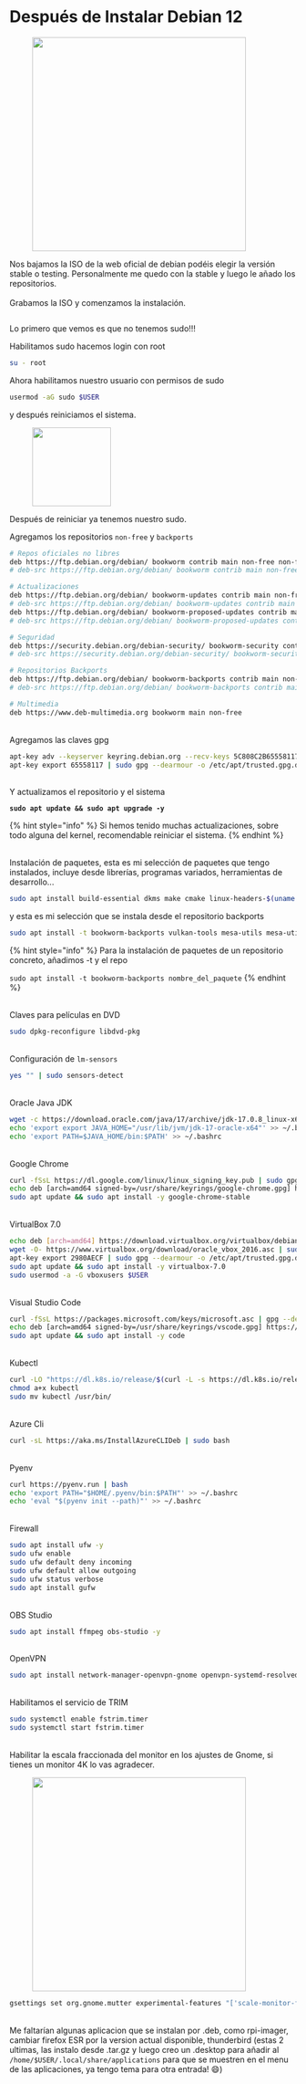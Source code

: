 # Después de Instalar Debian 12

<figure><img src="../.gitbook/assets/pngwing.com.png" alt="" width="375"><figcaption></figcaption></figure>

Nos bajamos la ISO de la web oficial de debian podéis elegir la versión stable o testing. Personalmente me quedo con la stable y luego le añado los repositorios. \
\
Grabamos la ISO y comenzamos la instalación.



<figure><img src="../.gitbook/assets/Tux.png" alt=""><figcaption></figcaption></figure>

Lo primero que vemos es que no tenemos sudo!!!

Habilitamos sudo hacemos login con root

```sh
su - root
```

Ahora habilitamos nuestro usuario con permisos de sudo

```sh
usermod -aG sudo $USER
```

y después reiniciamos el sistema.

<figure><img src="../.gitbook/assets/NicePng_linux-penguin-png_7963695.png" alt="" width="138"><figcaption></figcaption></figure>

Después de reiniciar ya tenemos nuestro sudo.&#x20;

Agregamos los repositorios `non-free` y `backports`

```sh
# Repos oficiales no libres
deb https://ftp.debian.org/debian/ bookworm contrib main non-free non-free-firmware
# deb-src https://ftp.debian.org/debian/ bookworm contrib main non-free non-free-firmware

# Actualizaciones
deb https://ftp.debian.org/debian/ bookworm-updates contrib main non-free non-free-firmware
# deb-src https://ftp.debian.org/debian/ bookworm-updates contrib main non-free non-free-firmware
deb https://ftp.debian.org/debian/ bookworm-proposed-updates contrib main non-free non-free-firmware
# deb-src https://ftp.debian.org/debian/ bookworm-proposed-updates contrib main non-free non-free-firmware

# Seguridad
deb https://security.debian.org/debian-security/ bookworm-security contrib main non-free non-free-firmware
# deb-src https://security.debian.org/debian-security/ bookworm-security contrib main non-free non-free-firmware

# Repositorios Backports
deb https://ftp.debian.org/debian/ bookworm-backports contrib main non-free non-free-firmware
# deb-src https://ftp.debian.org/debian/ bookworm-backports contrib main non-free non-free-firmware

# Multimedia
deb https://www.deb-multimedia.org bookworm main non-free
```

\
Agregamos las claves gpg

```sh
apt-key adv --keyserver keyring.debian.org --recv-keys 5C808C2B65558117
apt-key export 65558117 | sudo gpg --dearmour -o /etc/apt/trusted.gpg.d/debian-multimedia.gpg
```

\
Y actualizamos el repositorio y el sistema

<pre class="language-sh"><code class="lang-sh"><strong>sudo apt update &#x26;&#x26; sudo apt upgrade -y
</strong></code></pre>

{% hint style="info" %}
Si hemos tenido muchas actualizaciones, sobre todo alguna del kernel, recomendable reiniciar el sistema.
{% endhint %}

\
Instalación de paquetes, esta es mi selección de paquetes que tengo instalados, incluye desde librerías, programas variados, herramientas de desarrollo...

```sh
sudo apt install build-essential dkms make cmake linux-headers-$(uname -r) amd64-microcode firmware-linux-nonfree util-linux cifs-utils libfuse2 sysfsutils zlib1g-dev libbz2-dev libreadline-dev iperf3 libiperf0 apt-transport-https ca-certificates software-properties-common dirmngr gnupg openssl libssl-dev sshfs libgbm1 libgjs0g libsqlite3-dev jq libncursesw5-dev xz-utils tk-dev libxml2-dev libxmlsec1-dev libffi-dev liblzma-dev -y
```

y esta es mi selección que se instala desde el repositorio backports

```sh
sudo apt install -t bookworm-backports vulkan-tools mesa-utils mesa-utils-extra mesa-va-drivers mesa-vdpau-drivers mesa-vulkan-drivers mesa-opencl-icd libgl1-mesa-dri libglapi-mesa libglx-mesa0 libegl-mesa0 duf vim git curl wget nmap nvme-cli dexdump lm-sensors htop vlc libaacs0 libaacs-dev lame libbluray2 ffmpeg neofetch flac gparted meld filezilla solaar keepassxc gimp gimp-help-es gimp-data-extras v4l-utils libdvd-pkg libdvdread8 libavcodec59 papirus-icon-theme arc-theme python3 python3-pip python3-pil python3-pil.imagetk bpytop python3-psutil libglib2.0-dev-bin gir1.2-gtk-4.0 gjs libgtk-4-1 libgtk-4-bin libgtk-4-common libxatracker2 ttf-mscorefonts-installer gir1.2-gtop-2.0 p7zip-full rar unrar zip unzip bzip2 gnome-shell-extension-manager gnome-maps gnome-weather -y
```

{% hint style="info" %}
Para la instalación de paquetes de un repositorio concreto, añadimos -t y el repo

`sudo apt install -t bookworm-backports nombre_del_paquete`
{% endhint %}

\
Claves para películas en DVD

```sh
sudo dpkg-reconfigure libdvd-pkg
```

\
Configuración de `lm-sensors`

```sh
yes "" | sudo sensors-detect
```

\
Oracle Java JDK

```sh
wget -c https://download.oracle.com/java/17/archive/jdk-17.0.8_linux-x64_bin.deb
echo 'export export JAVA_HOME="/usr/lib/jvm/jdk-17-oracle-x64"' >> ~/.bashrc
echo 'export PATH=$JAVA_HOME/bin:$PATH' >> ~/.bashrc
```

\
Google Chrome

```sh
curl -fSsL https://dl.google.com/linux/linux_signing_key.pub | sudo gpg --dearmor | sudo tee /usr/share/keyrings/google-chrome.gpg >> /dev/null
echo deb [arch=amd64 signed-by=/usr/share/keyrings/google-chrome.gpg] http://dl.google.com/linux/chrome/deb/ stable main | sudo tee /etc/apt/sources.list.d/google-chrome.list
sudo apt update && sudo apt install -y google-chrome-stable
```

\
VirtualBox 7.0

```sh
echo deb [arch=amd64] https://download.virtualbox.org/virtualbox/debian bookworm contrib | sudo tee /etc/apt/sources.list.d/virtualbox.list
wget -O- https://www.virtualbox.org/download/oracle_vbox_2016.asc | sudo apt-key add -
apt-key export 2980AECF | sudo gpg --dearmour -o /etc/apt/trusted.gpg.d/virtualbox.gpg
sudo apt update && sudo apt install -y virtualbox-7.0
sudo usermod -a -G vboxusers $USER
```

\
Visual Studio Code

```sh
curl -fSsL https://packages.microsoft.com/keys/microsoft.asc | gpg --dearmor | sudo tee /usr/share/keyrings/vscode.gpg >/dev/null
echo deb [arch=amd64 signed-by=/usr/share/keyrings/vscode.gpg] https://packages.microsoft.com/repos/vscode stable main | sudo tee /etc/apt/sources.list.d/visual-studio.list
sudo apt update && sudo apt install -y code
```

\
Kubectl

```sh
curl -LO "https://dl.k8s.io/release/$(curl -L -s https://dl.k8s.io/release/stable.txt)/bin/linux/amd64/kubectl"
chmod a+x kubectl
sudo mv kubectl /usr/bin/
```

\
Azure Cli

```sh
curl -sL https://aka.ms/InstallAzureCLIDeb | sudo bash
```

\
Pyenv

```sh
curl https://pyenv.run | bash
echo 'export PATH="$HOME/.pyenv/bin:$PATH"' >> ~/.bashrc
echo 'eval "$(pyenv init --path)"' >> ~/.bashrc
```

\
Firewall

```sh
sudo apt install ufw -y
sudo ufw enable
sudo ufw default deny incoming
sudo ufw default allow outgoing
sudo ufw status verbose
sudo apt install gufw
```

\
OBS Studio

```sh
sudo apt install ffmpeg obs-studio -y
```

\
OpenVPN

```sh
sudo apt install network-manager-openvpn-gnome openvpn-systemd-resolved -y
```

\
Habilitamos el servicio de TRIM

```sh
sudo systemctl enable fstrim.timer
sudo systemctl start fstrim.timer
```

\
Habilitar la escala fraccionada del monitor en los ajustes de Gnome, si tienes un monitor 4K lo vas agradecer.

<figure><img src="../.gitbook/assets/image (4).png" alt="" width="375"><figcaption></figcaption></figure>

```sh
gsettings set org.gnome.mutter experimental-features "['scale-monitor-framebuffer']"
```

\
Me faltarían algunas aplicacion que se instalan por .deb, como rpi-imager, cambiar firefox ESR por la version actual disponible, thunderbird (estas 2 ultimas, las instalo desde .tar.gz y luego creo un .desktop para añadir al `/home/$USER/.local/share/applications` para que se muestren en el menu de las aplicaciones, ya tengo tema para otra entrada! :smile:)



<figure><img src="../.gitbook/assets/Captura desde 2023-08-23 21-24-06.png" alt=""><figcaption></figcaption></figure>

